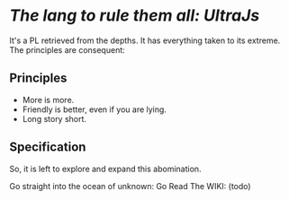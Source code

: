# *The lang to rule them all: UltraJs*

It's a PL retrieved from the depths. It has everything taken to its extreme. 
The principles are consequent:

## __Principles__
 - More is more.
 - Friendly is better, even if you are lying.
 - Long story short.

## __Specification__
So, it is left to explore and expand this abomination.

Go straight into the ocean of unknown: Go Read The WIKI: (todo)
